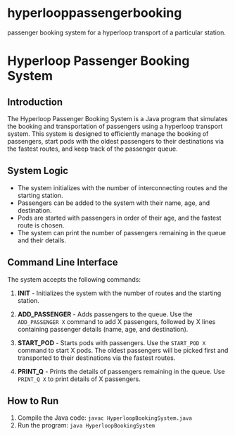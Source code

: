 # hyperlooppassengerbooking
passenger booking system for a hyperloop transport of a particular station.

# Hyperloop Passenger Booking System

## Introduction

The Hyperloop Passenger Booking System is a Java program that simulates the booking and transportation of passengers using a hyperloop transport system. This system is designed to efficiently manage the booking of passengers, start pods with the oldest passengers to their destinations via the fastest routes, and keep track of the passenger queue.

## System Logic

- The system initializes with the number of interconnecting routes and the starting station.
- Passengers can be added to the system with their name, age, and destination.
- Pods are started with passengers in order of their age, and the fastest route is chosen.
- The system can print the number of passengers remaining in the queue and their details.

## Command Line Interface

The system accepts the following commands:

1. **INIT** - Initializes the system with the number of routes and the starting station.

2. **ADD_PASSENGER** - Adds passengers to the queue. Use the `ADD_PASSENGER X` command to add X passengers, followed by X lines containing passenger details (name, age, and destination).


3. **START_POD** - Starts pods with passengers. Use the `START_POD X` command to start X pods. The oldest passengers will be picked first and transported to their destinations via the fastest routes.


4. **PRINT_Q** - Prints the details of passengers remaining in the queue. Use `PRINT_Q X` to print details of X passengers.


## How to Run

1. Compile the Java code: `javac HyperloopBookingSystem.java`
2. Run the program: `java HyperloopBookingSystem`







